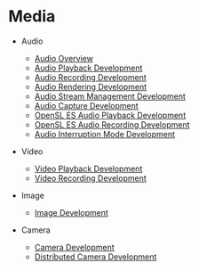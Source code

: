 # Media

- Audio
  - [Audio Overview](audio-overview.md)
  - [Audio Playback Development](audio-playback.md) 
  - [Audio Recording Development](audio-recorder.md) 
  - [Audio Rendering Development](audio-renderer.md)
  - [Audio Stream Management Development](audio-stream-manager.md)
  - [Audio Capture Development](audio-capturer.md)
  - [OpenSL ES Audio Playback Development](opensles-playback.md)
  - [OpenSL ES Audio Recording Development](opensles-capture.md)
  - [Audio Interruption Mode Development](audio-interruptmode.md)

- Video
  - [Video Playback Development](video-playback.md)
  - [Video Recording Development](video-recorder.md)


- Image
  - [Image Development](image.md)

- Camera
  - [Camera Development](camera.md)
  - [Distributed Camera Development](remote-camera.md)
